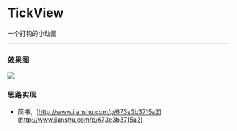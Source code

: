 # TickView
一个打钩的小动画

---

### 效果图
![](https://github.com/ChengangFeng/TickView/blob/master/art/tick_view_animation.gif)
 
### 思路实现
* 简书，[http://www.jianshu.com/p/673e3b3715a2](http://www.jianshu.com/p/673e3b3715a2)
